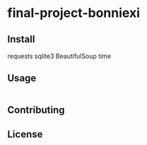 # final-project-bonniexi

## Install

requests
sqlite3
BeautifulSoup
time

## Usage

```
```

## Contributing



## License

